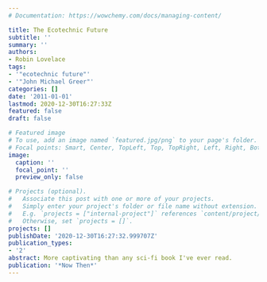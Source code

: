 ```yaml
---
# Documentation: https://wowchemy.com/docs/managing-content/

title: The Ecotechnic Future
subtitle: ''
summary: ''
authors:
- Robin Lovelace
tags:
- '"ecotechnic future"'
- '"John Michael Greer"'
categories: []
date: '2011-01-01'
lastmod: 2020-12-30T16:27:33Z
featured: false
draft: false

# Featured image
# To use, add an image named `featured.jpg/png` to your page's folder.
# Focal points: Smart, Center, TopLeft, Top, TopRight, Left, Right, BottomLeft, Bottom, BottomRight.
image:
  caption: ''
  focal_point: ''
  preview_only: false

# Projects (optional).
#   Associate this post with one or more of your projects.
#   Simply enter your project's folder or file name without extension.
#   E.g. `projects = ["internal-project"]` references `content/project/deep-learning/index.md`.
#   Otherwise, set `projects = []`.
projects: []
publishDate: '2020-12-30T16:27:32.999707Z'
publication_types:
- '2'
abstract: More captivating than any sci-fi book I've ever read.
publication: '*Now Then*'
---
```

